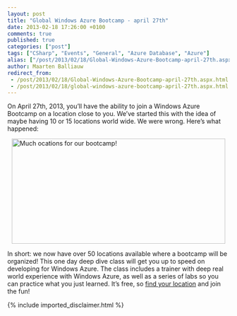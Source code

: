 ```yaml
---
layout: post
title: "Global Windows Azure Bootcamp - april 27th"
date: 2013-02-18 17:26:00 +0100
comments: true
published: true
categories: ["post"]
tags: ["CSharp", "Events", "General", "Azure Database", "Azure"]
alias: ["/post/2013/02/18/Global-Windows-Azure-Bootcamp-april-27th.aspx", "/post/2013/02/18/global-windows-azure-bootcamp-april-27th.aspx"]
author: Maarten Balliauw
redirect_from:
 - /post/2013/02/18/Global-Windows-Azure-Bootcamp-april-27th.aspx.html
 - /post/2013/02/18/global-windows-azure-bootcamp-april-27th.aspx.html
---
```

<p>On April 27th, 2013, you&rsquo;ll have the ability to join a Windows Azure Bootcamp on a location close to you. We&rsquo;ve started this with the idea of maybe having 10 or 15 locations world wide. We were wrong. Here&rsquo;s what happened:</p>
<p><a href="/images/image_259.png"><img style="background-image: none; float: none; padding-top: 0px; padding-left: 0px; margin-left: auto; display: block; padding-right: 0px; margin-right: auto; border: 0px;" title="Much ocations for our bootcamp!" src="/images/image_thumb_221.png" border="0" alt="Much ocations for our bootcamp!" width="484" height="238" /></a></p>
<p>In short: we now have over 50 locations available where a bootcamp will be organized! This one day deep dive class will get you up to speed on developing for Windows Azure. The class includes a trainer with deep real world experience with Windows Azure, as well as a series of labs so you can practice what you just learned. It&rsquo;s free, so <a href="http://globalwindowsazure.azurewebsites.net/?page_id=151">find your location</a> and join the fun!</p>
{% include imported_disclaimer.html %}
